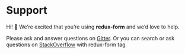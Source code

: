 # Support

Hi! 👋
We’re excited that you’re using **redux-form** and we’d love to help.

Please ask and answer questions on [Gitter][gitter].
Or you can search or ask questions on [StackOverflow][stackoverflow] with redux-form tag

[gitter]: https://gitter.im/erikras/redux-form
[stackoverflow]: https://stackoverflow.com/questions/tagged/redux-form
